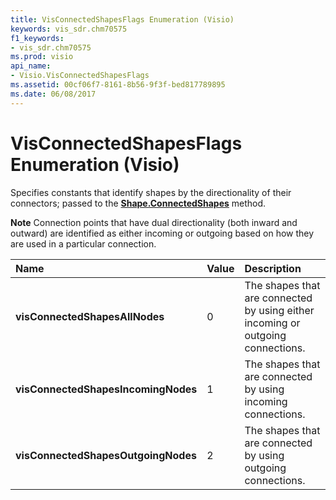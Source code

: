 ```yaml
---
title: VisConnectedShapesFlags Enumeration (Visio)
keywords: vis_sdr.chm70575
f1_keywords:
- vis_sdr.chm70575
ms.prod: visio
api_name:
- Visio.VisConnectedShapesFlags
ms.assetid: 00cf06f7-8161-8b56-9f3f-bed817789895
ms.date: 06/08/2017
---
```



# VisConnectedShapesFlags Enumeration (Visio)

Specifies constants that identify shapes by the directionality of their connectors; passed to the **[Shape.ConnectedShapes](shape-connectedshapes-method-visio.md)** method.


 **Note**  Connection points that have dual directionality (both inward and outward) are identified as either incoming or outgoing based on how they are used in a particular connection.



|**Name**|**Value**|**Description**|
|:-----|:-----|:-----|
| **visConnectedShapesAllNodes**|0|The shapes that are connected by using either incoming or outgoing connections.|
| **visConnectedShapesIncomingNodes**|1|The shapes that are connected by using incoming connections.|
| **visConnectedShapesOutgoingNodes**|2|The shapes that are connected by using outgoing connections.|

